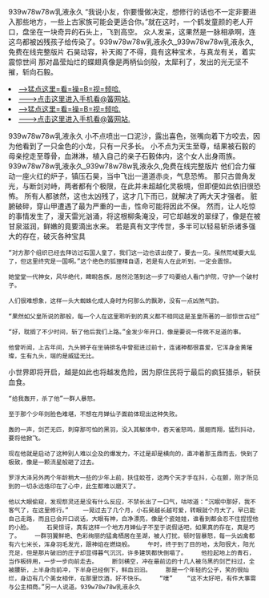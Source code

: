 939w78w78w乳液永久    “我说小友，你要慢做决定，想修行的话也不一定非要进入那些地方，一些上古家族可能会更适合你。”就在这时，一个鹤发童颜的老人开口，盘坐在一块奇异的石头上，飞到高空。    众人发呆，这果然是一脉相承啊，连这鸟都被凶残孩子给传染了。939w78w78w乳液永久_939w78w78w乳液永久,免费在线完整版片    石昊动容，补天阁了不得，竟有这种宝术，与真龙有关，着实震惊世间    那对晶莹灿烂的蝶翅真像是两柄仙剑般，太犀利了，发出的光无坚不摧，斩向石毅。

<li><a href="http://oigfom263.sg925.xyz/#md_1026">-->猛点这里=看=操=B=视=频哈.</a></li>
<li><a href="http://oigfom263.sg925.xyz/#md_1026">--->点击这里进入手机看@簧网站.</a></li>





<li><a href="http://oigfom263.sg925.xyz/#md_1026">-->猛点这里=看=操=B=视=频哈.</a></li>
<li><a href="http://oigfom263.sg925.xyz/#md_1026">--->点击这里进入手机看@簧网站.</a></li>



939w78w78w乳液永久    小不点喷出一口泥沙，露出喜色，张嘴向着下方咬去，因为他看到了一只金色的小龙，只有一尺多长。    小不点为天生至尊，结果被石毅的母亲挖走至尊骨，血淋淋，植入自己的亲子石毅体内，这个女人出身雨族。939w78w78w乳液永久_939w78w78w乳液永久,免费在线完整版片    他们合力催动一座火红的炉子，镇压石昊，当中飞出一道道赤炎，气息恐怖。
    那只古兽角发光，与断剑对峙，两者都有个极限，在此并未超越化灵极境，但即便如此依旧很恐怖。    所有人都骇然，这也太凶残了，这才几下而已，就解决了两大天才强者。    脏腑破碎，穿山甲遭遇了最为严重的一击，性命可能将因此不保。    然而，让人吃惊的事情发生了，漫天雷光汹涌，将这根柳条淹没，可它却越发的翠绿了，像是在被甘泉滋润，鲜嫩的竟要滴出水来。    若是真有文字传世，多半可以轻易斩杀诸多强大的存在，破灭各种宝具

    “对方那个组织已经去拜访过石国人皇了，我们这一边也该出使了，要去一见。虽然荒域要大乱了，但这里终究是一国啊。”这个绝色的狐狸精自语，若是有人在此听到，一定会震惊。

    她堂堂一代神女，风华绝代，睥睨各族，居然沦落到这一步了吗要给人看门护院，守护一个破村子。

    人们很难想象，这样一头大蜘蛛化成人身时为何那么的飘渺，没有一点凶煞气韵。

    “果然如父皇所说的那般，每一个人在这里聆听到的真义都不相同这是圣皇所著的一部惊世古经”

    “好，耽搁了不少时间，斩了他后我们上路。”金发少年开口，像是要说一件微不足道的事。

    他曾听闻，上古年间，九头狮子在坐骑排名中曾挺进过前十，连诸神都很喜爱，它浑身金黄璀璨，生有九头，端的是威猛无比。

小世界即将开启，越是如此也将越发危险，因为原住民将亍最后的疯狂猎杀，斩获血食。

    “给我轰开，杀了他”一群人暴怒。

    至于那个少年则脸色难堪，不想在月婵仙子面前体现出这种失败。

    轰的一声，剑芒无匹，刺穿那可怕的黑羽，没入其躯体中，吞天雀怒鸣，展翅而翔，猛烈抖动，要将他掀飞。

    现在他就是启动了这种别人难以企及的爆发力，不过是却是横向的，直冲着那玉鼎而去，快到了极致，像是一颗流星般砸了过去。

    罗浮大泽另外两个年龄稍大一些的少年上前，扶住蛟苍，这两个天才手在抖，心在颤，刚才所见到的一切永远烙印在了心中，此生都难以磨灭了。

    他以大眼偷窥，发现祭灵还是没有什么反应，不禁长出了一口气，咕哝道：“沉眠中那好，我不客气了，在这里修行。”    一晃过去了几个月，小石昊越长越可爱，转眼就个月大了，早已能自己走路，而且已会开口说话，大眼有神，白净漂亮，像是个瓷娃娃，谁看到都会忍不住捏捏他的小脸。    石昊惊讶，真有这样一个地方月婵仙子不至于说假话吧，如果真的存在，真是巧了。    一群羽翼鲜艳、色彩绚丽的猛禽栖居在圣湖，被人打扰，顿时皆暴怒，每一头凶禽都有六七米长，浑身羽毛发光，跟神焰在燃烧般。    午时，终于到了目的地，太阳很大，阳光充足，但是那片破旧的庄子却显得暮气沉沉，许多建筑都快倒塌了。    他捡起地上的青石，当作板砖用，一步一步向前走去。    断剑横空，冲在最前边的十几人被乌黑的剑芒扫过，全被腰斩，上半身向前冲，下半身已经倒下，鲜血汩汩。    那是一个年轻的公子，笑的很灿烂，身边有几个美女相伴，在那里饮酒，好不快乐。    “噗”    “这不太好吧，有件大事需与公主相商。”另一人说道。939w78w78w乳液永久
